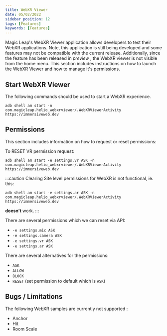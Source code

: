 ```yaml
---
title: WebXR Viewer
date: 05/02/2022
sidebar_position: 12
tags: [Features]
keywords: [Features]
---
```


Magic Leap's WebXR Viewer application allows developers to test their WebXR applications. Note, this application is still being developed and some features may not be compatible with the current release. Additionally, since the feature has been released in *preview* , the WebXR viewer is not visible from the home menu. This section includes instructions on how to launch the WebXR Viewer and how to manage it's permissions.

## Start WebXR Viewer

The following commands should be used to start a WebXR experience.

```shell
adb shell am start -n com.magicleap.helio_webxrviewer/.WebXRViewerActivity https://immersiveweb.dev
```

## Permissions

This section includes information on how to request or reset permissions:

To RESET VR permission request:

```shell
adb shell am start -e settings.vr ASK -n com.magicleap.helio_webxrviewer/.WebXRViewerActivity https://immersiveweb.dev
```

:::caution
Clearing Site level permissions for WebXR is not functional, ie. this:

```shell
adb shell am start -e settings.ar ASK -n com.magicleap.helio_webxrviewer/.WebXRViewerActivity https://immersiveweb.dev
```

**doesn’t** work.
:::

There are several permissions which we can reset via API:

- `-e settings.mic ASK`  
- `-e settings.camera ASK`  
- `-e settings.vr ASK`  
- `-e settings.ar ASK`  

There are several alternatives for the permissions:

- `ASK`  
- `ALLOW`  
- `BLOCK`  
- `RESET` (set permission to default which is `ASK`)

## Bugs / Limitations

The following WebXR samples are currently not supported :

- Anchor
- Hit
- Room Scale

